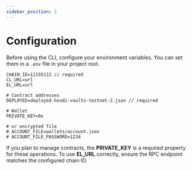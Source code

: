 ```yaml
---
sidebar_position: 1
---
```


# Configuration

Before using the CLI, configure your environment variables. You can set them in a `.env` file in your project root.

```.env
CHAIN_ID=11155111 // required
CL_URL=url
EL_URL=url

# Contract addresses
DEPLOYED=deployed-hoodi-vaults-testnet-2.json // required

# Wallet
PRIVATE_KEY=0x

# or encrypted file
# ACCOUNT_FILE=wallets/account.json
# ACCOUNT_FILE_PASSWORD=1234
```

If you plan to manage contracts, the **PRIVATE_KEY** is a required property for these operations.
To use **EL_URL** correctly, ensure the RPC endpoint matches the configured chain ID.
